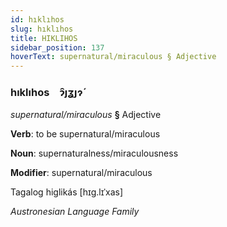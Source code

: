 ```yaml
---
id: hıklıhos
slug: hıklıhos
title: HIKLIHOS
sidebar_position: 137
hoverText: supernatural/miraculous § Adjective
---
```


### hıklıhos&emsp;<span kind="abugida">ɂ̑ȷʓȷɂ́</span>

*supernatural/miraculous* **§** Adjective

**Verb**: to be supernatural/miraculous

**Noun**: supernaturalness/miraculousness

**Modifier**: supernatural/miraculous

Tagalog higlikás [hɪɡ.lɪˈxas]

*Austronesian Language Family*